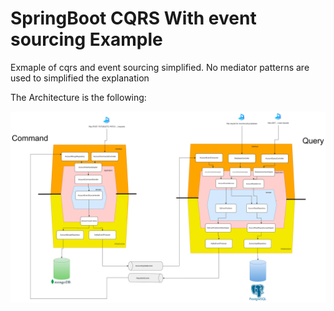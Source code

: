 # SpringBoot CQRS With event sourcing Example
Exmaple of cqrs and event sourcing simplified. No mediator patterns are used to simplified the explanation

The Architecture is the following:

![screenshot](images/draw.jpg)
